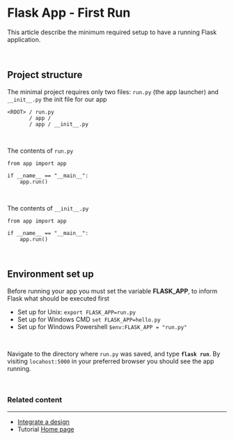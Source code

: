 # Flask App - First Run
This article describe the minimum required setup to have a running Flask application.

<br />

## Project structure
The minimal project requires only two files: `run.py` (the app launcher) and `__init__.py` the init file for our app
 
```
<ROOT> / run.py
       / app /
       / app / __init__.py
```

<br />

The contents of `run.py`
```
from app import app

if __name__ == "__main__":
    app.run()
```

<br />

The contents of `__init__.py`
```
from app import app

if __name__ == "__main__":
    app.run()
```

<br />

## Environment set up
Before running your app you must set the variable **FLASK_APP**, to inform Flask what should be executed first

 - Set up for Unix: `export FLASK_APP=run.py`
 - Set up for Windows CMD `set FLASK_APP=hello.py` 
 - Set up for Windows Powershell `$env:FLASK_APP = "run.py"` 

<br />

Navigate to the directory where `run.py` was saved, and type **`flask run`**.
By visiting `locahost:5000` in your preferred browser you should see the app running.

<br />



### Related content
---
 - [Integrate a design](/tutorials/flask-learn-by-coding/flask-integrate-design)
 - Tutorial [Home page](/tutorials/flask-learn-by-coding/)
